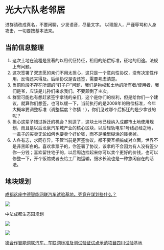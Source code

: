 # 光大六队老邻居

进群请改成真名，不要闲聊，少发语音，尽量文字。
以理服人，严谨辱骂和人身攻击，一切要按基本法来。


## 当前信息整理
1. 这次土地在流程是显著的以租代征特征，租用的赔偿标准，征地的用途。法规上有问题。
2. 这次签署了双志愿的亲们不用太担心，这只是一个意向性协议，没有决定性作用，反悔还来得及。后续协议是否还签，需要考虑清楚。
3. 当前阶段不存在所谓的“钉子户”问题，我们是物权和土地的所有者/使用者，我们是爷，应该是儿孙们来求我们。不要颠倒了主次。
4. 群里可能也有想赶紧签字拿钱的亲们，这个是你们的权利，但是给你们一个建议，就算你们想签，也可以缓一下，当前执行的是2009年的赔偿标准，今年大概率要调整标准（调整幅度？你猜！），你们见过哪个后拆迁的是少拿钱的呢？
5. 担心这辈子错过拆迁的机会？别逗了，这块土地已经纳入成都市土地使用规划，而且是以后龙泉汽车城产业的核心区块，以后轻轨电车1号线必经之地，一辈子的买卖无论如何也要卖个好价钱，而不是稀里糊涂的贱卖掉。
6. 人各有志，求同存异。不管当前是否签协议，都不要互相搞成对立面，世界不是非黑即白的。喜欢拿票子的，你签署了协议，该拿的不会因为有人没有签少你一分钱；喜欢留住宅子的，以后周边捡起来你可以卖个更好的价钱，也可以修整一下，开个饭馆或者去给工厂跑运输，细水长流也是一种悠闲自在的活法。


## 地块规划 


[成都这座中德智能网联汽车试验基地，究竟在谋划些什么？](http://www.cheyun.com/content/22546)

![](https://ws1.sinaimg.cn/mw690/44cd29daly1fze4m2prasj21hc0u01kx.jpg)

中法成都生态园规划

![](https://ws1.sinaimg.cn/thumbnail/44cd29daly1fze4ffv4svj25hr3whkjy.jpg)

![](https://ws1.sinaimg.cn/large/44cd29daly1fze4huy4baj20lu0jiwil.jpg)


[德合作智能网联汽车、车联网标准及测试验证试点示范项目四川试验基地](https://www.sczbbx.com/Project/ShowProject.aspx?pid=38c06a88-5423-4be8-ace1-9e9fd8d2982c)
